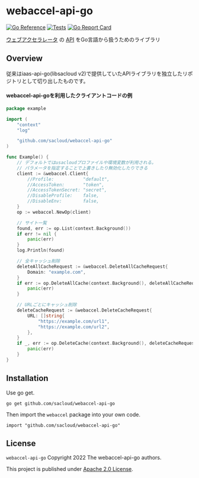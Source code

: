 # webaccel-api-go

[![Go Reference](https://pkg.go.dev/badge/github.com/sacloud/webaccel-api-go.svg)](https://pkg.go.dev/github.com/sacloud/webaccel-api-go)
[![Tests](https://github.com/sacloud/webaccel-api-go/workflows/Tests/badge.svg)](https://github.com/sacloud/webaccel-api-go/actions/workflows/tests.yaml)
[![Go Report Card](https://goreportcard.com/badge/github.com/sacloud/webaccel-api-go)](https://goreportcard.com/report/github.com/sacloud/webaccel-api-go)

[ウェブアクセラレータ](https://www.sakura.ad.jp/services/cdn/) の [API](https://manual.sakura.ad.jp/cloud/webaccel/api.html) をGo言語から扱うためのライブラリ

## Overview

従来はiaas-api-go(libsacloud v2)で提供していたAPIライブラリを独立したリポジトリとして切り出したものです。  

#### webaccel-api-goを利用したクライアントコードの例

```go
package example

import (
	"context"
	"log"

	"github.com/sacloud/webaccel-api-go"
)

func Example() {
	// デフォルトではusacloudプロファイルや環境変数が利用される。
	// パラメータを指定することで上書きしたり無効化したりできる
	client := &webaccel.Client{
		//Profile:           "default",
		//AccessToken:       "token",
		//AccessTokenSecret: "secret",
		//DisableProfile:    false,
		//DisableEnv:        false,
	}
	op := webaccel.NewOp(client)

	// サイト一覧
	found, err := op.List(context.Background())
	if err != nil {
		panic(err)
	}
	log.Println(found)

	// 全キャッシュ削除
	deleteAllCacheRequest := &webaccel.DeleteAllCacheRequest{
		Domain: "example.com",
	}
	if err := op.DeleteAllCache(context.Background(), deleteAllCacheRequest); err != nil {
		panic(err)
	}

	// URLごとにキャッシュ削除
	deleteCacheRequest := &webaccel.DeleteCacheRequest{
		URL: []string{
			"https://example.com/url1",
			"https://example.com/url2",
		},
	}
	if _, err := op.DeleteCache(context.Background(), deleteCacheRequest); err != nil {
		panic(err)
	}
}
```

## Installation

Use go get.

    go get github.com/sacloud/webaccel-api-go

Then import the `webaccel` package into your own code.

    import "github.com/sacloud/webaccel-api-go"

## License

`webaccel-api-go` Copyright 2022 The webaccel-api-go authors.

This project is published under [Apache 2.0 License](LICENSE).
